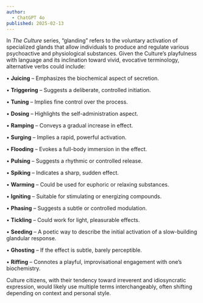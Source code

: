 ```yaml
---
author:
  - ChatGPT 4o
published: 2025-02-13
---
```


In _The Culture_ series, “glanding” refers to the voluntary activation of specialized glands that allow individuals to produce and regulate various psychoactive and physiological substances. Given the Culture’s playfulness with language and its inclination toward vivid, evocative terminology, alternative verbs could include:

• **Juicing** – Emphasizes the biochemical aspect of secretion.

• **Triggering** – Suggests a deliberate, controlled initiation.

• **Tuning** – Implies fine control over the process.

• **Dosing** – Highlights the self-administration aspect.

• **Ramping** – Conveys a gradual increase in effect.

• **Surging** – Implies a rapid, powerful activation.

• **Flooding** – Evokes a full-body immersion in the effect.

• **Pulsing** – Suggests a rhythmic or controlled release.

• **Spiking** – Indicates a sharp, sudden effect.

• **Warming** – Could be used for euphoric or relaxing substances.

• **Igniting** – Suitable for stimulating or energizing compounds.

• **Phasing** – Suggests a subtle or controlled modulation.

• **Tickling** – Could work for light, pleasurable effects.

• **Seeding** – A poetic way to describe the initial activation of a slow-building glandular response.

• **Ghosting** – If the effect is subtle, barely perceptible.

• **Riffing** – Connotes a playful, improvisational engagement with one’s biochemistry.

  

Culture citizens, with their tendency toward irreverent and idiosyncratic expression, would likely use multiple terms interchangeably, often shifting depending on context and personal style.